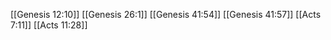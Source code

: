 [[Genesis 12:10]]
[[Genesis 26:1]]
[[Genesis 41:54]]
[[Genesis 41:57]]
[[Acts 7:11]]
[[Acts 11:28]]
